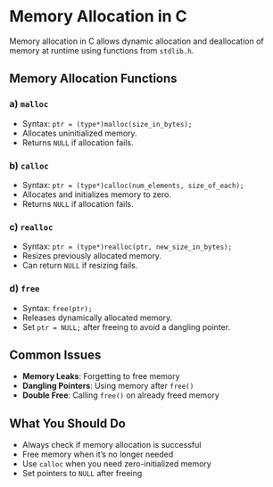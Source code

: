# Memory Allocation in C

Memory allocation in C allows dynamic allocation and deallocation of memory at runtime using functions from `stdlib.h`.

## Memory Allocation Functions
### a) `malloc`
- Syntax: `ptr = (type*)malloc(size_in_bytes);`
- Allocates uninitialized memory.
- Returns `NULL` if allocation fails.

### b) `calloc`
- Syntax: `ptr = (type*)calloc(num_elements, size_of_each);`
- Allocates and initializes memory to zero.
- Returns `NULL` if allocation fails.

### c) `realloc`
- Syntax: `ptr = (type*)realloc(ptr, new_size_in_bytes);`
- Resizes previously allocated memory.
- Can return `NULL` if resizing fails.

### d) `free`
- Syntax: `free(ptr);`
- Releases dynamically allocated memory.
- Set `ptr = NULL;` after freeing to avoid a dangling pointer.

## Common Issues
- **Memory Leaks**: Forgetting to free memory
- **Dangling Pointers**: Using memory after `free()`
- **Double Free**: Calling `free()` on already freed memory

## What You Should Do
- Always check if memory allocation is successful
- Free memory when it’s no longer needed
- Use `calloc` when you need zero-initialized memory
- Set pointers to `NULL` after freeing



